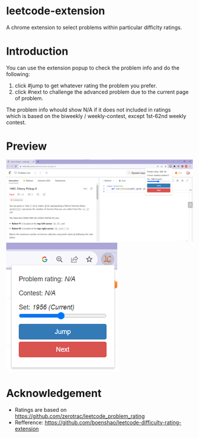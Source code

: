 # leetcode-extension
A chrome extension to select problems within particular difficlty ratings.
# Introduction
You can use the extension popup to check the problem info and do the following:
  1. click #jump to get whatever rating the problem you prefer. 
  2. click #next to challenge the advanced problem due to the current page of problem.

The problem info whould show N/A if it does not included in ratings<br >
which is based on the biweekly / weekly-contest, except 1st-62nd weekly contest.

# Preview
<img src="images/screenshot-1.png" alt="screenshot-1.png">
<br >
<img src="images/screenshot-2.png" alt="screenshot-2.png">

# Acknowledgement
<ul>
  <li>Ratings are based on <a href="https://github.com/zerotrac/leetcode_problem_rating">https://github.com/zerotrac/leetcode_problem_rating</a></li>
  <li>Refference: <a href="https://github.com/boenshao/leetcode-difficulty-rating-extension">https://github.com/boenshao/leetcode-difficulty-rating-extension</a></li>
</ul>
